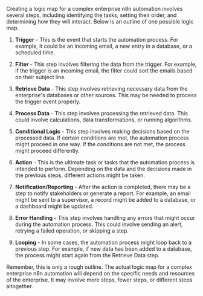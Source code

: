Creating a logic map for a complex enterprise n8n automation involves several steps, including identifying the tasks, setting their order, and determining how they will interact. Below is an outline of one possible logic map.

1. **Trigger** - This is the event that starts the automation process. For example, it could be an incoming email, a new entry in a database, or a scheduled time.

2. **Filter** - This step involves filtering the data from the trigger. For example, if the trigger is an incoming email, the filter could sort the emails based on their subject line.

3. **Retrieve Data** - This step involves retrieving necessary data from the enterprise's databases or other sources. This may be needed to process the trigger event properly.

4. **Process Data** - This step involves processing the retrieved data. This could involve calculations, data transformations, or running algorithms.

5. **Conditional Logic** - This step involves making decisions based on the processed data. If certain conditions are met, the automation process might proceed in one way. If the conditions are not met, the process might proceed differently.

6. **Action** - This is the ultimate task or tasks that the automation process is intended to perform. Depending on the data and the decisions made in the previous steps, different actions might be taken.

7. **Notification/Reporting** - After the action is completed, there may be a step to notify stakeholders or generate a report. For example, an email might be sent to a supervisor, a record might be added to a database, or a dashboard might be updated.

8. **Error Handling** - This step involves handling any errors that might occur during the automation process. This could involve sending an alert, retrying a failed operation, or skipping a step.

9. **Looping** - In some cases, the automation process might loop back to a previous step. For example, if new data has been added to a database, the process might start again from the Retrieve Data step.

Remember, this is only a rough outline. The actual logic map for a complex enterprise n8n automation will depend on the specific needs and resources of the enterprise. It may involve more steps, fewer steps, or different steps altogether.